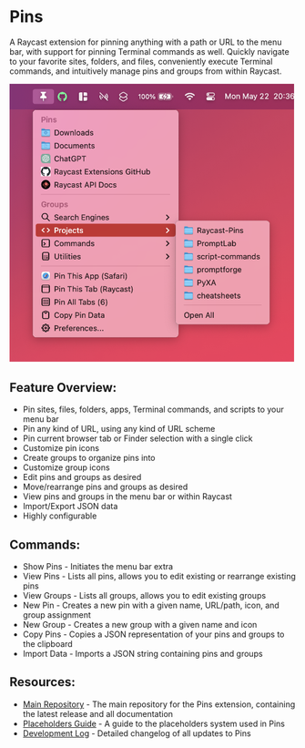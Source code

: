 # Pins

A Raycast extension for pinning anything with a path or URL to the menu bar, with support for pinning Terminal commands as well. Quickly navigate to your favorite sites, folders, and files, conveniently execute Terminal commands, and intuitively manage pins and groups from within Raycast.

<img src="https://github.com/SKaplanOfficial/Raycast-Pins/blob/main/assets/pins-5.png?raw=true" alt="Example of the Pins menu bar extra in action, showing pinned sites, folders, Terminal commands, and groups." width="500" />

## Feature Overview:

- Pin sites, files, folders, apps, Terminal commands, and scripts to your menu bar
- Pin any kind of URL, using any kind of URL scheme
- Pin current browser tab or Finder selection with a single click
- Customize pin icons
- Create groups to organize pins into
- Customize group icons
- Edit pins and groups as desired
- Move/rearrange pins and groups as desired
- View pins and groups in the menu bar or within Raycast
- Import/Export JSON data
- Highly configurable

## Commands:

- Show Pins - Initiates the menu bar extra
- View Pins - Lists all pins, allows you to edit existing or rearrange existing pins
- View Groups - Lists all groups, allows you to edit existing groups
- New Pin - Creates a new pin with a given name, URL/path, icon, and group assignment
- New Group - Creates a new group with a given name and icon
- Copy Pins - Copies a JSON representation of your pins and groups to the clipboard
- Import Data - Imports a JSON string containing pins and groups

## Resources:

- [Main Repository](https://github.com/SKaplanOfficial/Raycast-Pins) - The main repository for the Pins extension, containing the latest release and all documentation
- [Placeholders Guide](https://github.com/SKaplanOfficial/Raycast-Pins/blob/main/assets/placeholders_guide.md) - A guide to the placeholders system used in Pins
- [Development Log](https://github.com/SKaplanOfficial/Raycast-Pins/blob/main/DEVLOG.md) - Detailed changelog of all updates to Pins